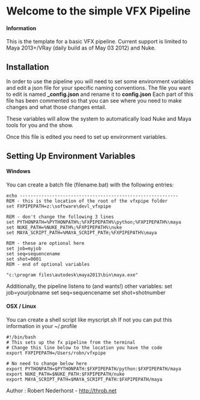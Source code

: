Welcome to the simple VFX Pipeline 
======

#### Information
This is the template for a basic VFX pipeline.
Current support is limited to Maya 2013+/VRay (daily build as of May 03 2012) and Nuke.

Installation 
------
In order to use the pipeline you will need to set some environment variables and edit a json file for your specific naming conventions.
The file you want to edit is named **_config.json** and rename it to **config.json**
Each part of this file has been commented so that you can see where you need to make changes and what those changes entail.

These variables will allow the system to automatically load Nuke and Maya tools for you and the show.

Once this file is edited you need to set up environment variables.

Setting Up Environment Variables
------
#### Windows
You can create a batch file (filename.bat) with the following entries:

```
echo -----------------------------------------------------------
REM - this is the location of the root of the vfxpipe folder
set FXPIPEPATH=z:\software\devl_vfxpipe

REM - don't change the following 3 lines
set PYTHONPATH=%PYTHONPATH%;%FXPIPEPATH%\python;%FXPIPEPATH%\maya
set NUKE_PATH=%NUKE_PATH%;%FXPIPEPATH%\nuke
set MAYA_SCRIPT_PATH=%MAYA_SCRIPT_PATH;%FXPIPEPATH%\maya

REM - these are optional here
set job=myjob
set seq=sequencename
set shot=0001
REM - end of optional variables

"c:\program files\autodesk\maya2013\bin\maya.exe"
```

Additionally, the pipeline listens to (and wants!) other variables:
set job=yourjobname
set seq=sequencename
set shot=shotnumber

#### OSX / Linux
You can create a shell script like myscript.sh
If not you can put this information in your ~/.profile

```
#!/bin/bash
# This sets up the fx pipeline from the terminal
# Change this line below to the location you have the code
export FXPIPEPATH=/Users/robn/vfxpipe 

# No need to change below here
export PYTHONPATH=$PYTHONPATH:$FXPIPEPATH/python:$FXPIPEPATH/maya
export NUKE_PATH=$NUKE_PATH:$FXPIPEPATH/nuke
export MAYA_SCRIPT_PATH=$MAYA_SCRIPT_PATH:$FXPIPEPATH/maya
```



Author : Robert Nederhorst - http://throb.net